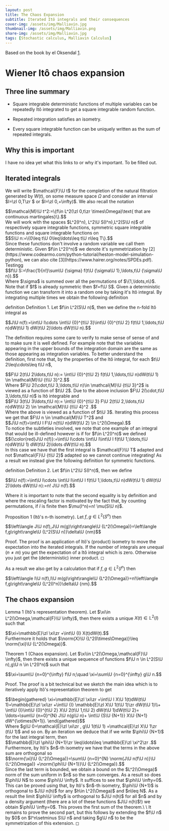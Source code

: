 ```yaml
---
layout: post
title: The Chaos Expansion
subtitle: Iterated Itô integrals and their consequences
cover-img: /assets/img/Malliavin.jpg
thumbnail-img: /assets/img/Malliavin.png
share-img: /assets/img/Malliavin.jpg
tags: [Stochastic calculus, Malliavin Calculus]
---
```


Based on the book by el Oksendal [1](https://www.codearmo.com/python-tutorial/heston-model-simulation-python).

# Wiener Itô chaos expansion

## Three line summary

-   Square integrable deterministic functions of multiple variables
    can be repeatedly Itô integrated to get a square integrable random
    function.

-   Repeated integration satisfies an isometry.

-   Every square integrable function can be uniquely written as the
    sum of repeated integrals.

## Why this is important

I have no idea yet what this links to or why it's important. To be
filled out.

## Iterated integrals

We will write $\mathcal{F}\U t$ for the completion of the natural
filtration generated by $W(t)$, on some measure space $\Omega$ and
consider an interval $I=\zl 0,T\zr $ or $I=\zl 0,+\infty)$. We also recall the
notation
<div>
 $$\mathcal{M}\U t^2:=\{f\in L^2(\zl 0,t\zr \times\Omega)\text{ that are continuous martingales}\}.$$
</div> 
We will work with the spaces $L^2(I^n), L^2\U S(I^n),L^2(S\U n)$ of
respectively square integrable functions, symmetric square integrable
functions and square integrable functions on
<div>
 $$S\U n:=\{0\leq t\U 0\leq\ldots\leq t\U n\leq T\}.$$
</div>  Since these functions
don't involve a random variable we call them deterministic. Given
$f\in L^2(I^n)$ we denote it's symmetrization by [2](https://www.codearmo.com/python-tutorial/heston-model-simulation-python), we can
also cite [3](https://www.hairer.org/notes/SPDEs.pdf). Testingg
<div>
 $$f\U S:=\frac{1}{n!}\sum\U {\sigma} f(t\U {\sigma\U 1},\ldots,t\U {\sigma\U n}).$$
</div> 
Where $\sigma$ is summed over all the permutations of $\{1,\ldots,n\}$.
Note that if $f$ is already symmetric then $f=f\U S$. Given a
deterministic function we can transform it into a random one by
taking it's Itô integral. By integrating multiple times we obtain the
following definition

 definition
Definition 1. Let $f\in L^2(S\U n)$, then we define the n-fold Itô
integral as
<div>
 $$J\U n(f):=\int\U I\cdots \int\U {0}^{t\U 3}\int\U {0}^{t\U 2} f(t\U 1,\ldots,t\U n)dW(t\U 1) dW(t\U 2)\ldots dW(t\U n).$$
</div> 


The definition requires some care to verify to make sense of sense of
and to make sure it is well defined. For example note that the variables
appearing in the upper bounds of the integration domain are the same as
those appearing as integration variables. To better understand the
definition, first note that, by the properties of the Itô integral, for
each $t\U 2\leq\cdots\leq t\U n$,
<div>
 $$F\U 2(t\U 2\ldots,t\U n):=    \int\U {0}^{t\U 2} f(t\U 1,\ldots,t\U n)dW(t\U 1) \in \mathcal{M}\U {t\U 3}^2.$$
</div> 
Where $F\U 2(\cdot,t\U 3,\ldots,t\U n)\in \mathcal{M}\U {t\U 3}^2$ is viewed as a
function of $t\U 2$. Due to the above inclusion
$F\U 2(\cdot,t\U 3,\ldots,t\U n)$ is Itô integrable and
<div>
 $$F\U 3(t\U 3\ldots,t\U n):=    \int\U {0}^{t\U 3} F\U 2(t\U 2,\ldots,t\U n)dW(t\U 2) \in \mathcal{M}\U {t\U 4}^2  .$$
</div> 
Where the above is viewed as a function of $t\U 3$. Iterating this process
we get that $F\U n \in \mathcal{M}\U T^2$ and
<div>
 $$J\U n(f)=\int\U I F\U n(t\U n)dW(t\U 2) \in L^2(\Omega).$$
</div>  To notice the
subtleties involved, we note that one example of an integral that would
be ill-defined however is if for $f\in L^2(I^n)$ we defined
<div>
 $${\color{red}J\U n(f)}:=\int\U I\cdots \int\U I\int\U I f(t\U 1,\ldots,t\U n)dW(t\U 1) dW(t\U 2)\ldots dW(t\U n).$$
</div> 
In this case we have that the first integral is $\mathcal{F}\U T$ adapted
and not $\mathcal{F}\U {t\U 2}$ adapted so we cannot continue integrating!
As a result we instead give the following definition for symmetric
functions.

 definition
Definition 2. Let $f\in L^2\U S(I^n)$, then we define
<div>
 $$I\U n(f):=\int\U I\cdots \int\U I\int\U I f(t\U 1,\ldots,t\U n)dW(t\U 1) dW(t\U 2)\ldots dW(t\U n):=n! J\U n(f).$$
</div> 


Where it is important to note that the second equality is by definition
and where the rescaling factor is motivated by the fact that, by
counting permutations, if $I$ is finite then $\mu(I^n)=n! \mu(S\U n)$.


Proposition 1 (Itô's n-th isometry). Let $f,g\in L^2(S^n)$ then
<div>
 $$\left\langle J\U n(f),J\U m(g)\right\rangle\U {L^2(\Omega)}=\left\langle f,g\right\rangle\U {L^2(S\U n)}\delta\U {nm}$$
</div> 



Proof. The proof is an application of Itô's (product) isometry to move
the expectation into the iterated integrals. If the number of integrals
are unequal ($n\neq m$) you get the expectation of a Itô integral which
is zero. Otherwise you just get the (deterministic) inner product. ◻


As a result we also get by a calculation that if $f,g\in L^2(I^n)$ then
<div>
 $$\left\langle I\U n(f),I\U m(g)\right\rangle\U {L^2(\Omega)}=n!\left\langle f,g\right\rangle\U {L^2(I^n)}\delta\U {nm}.$$
</div> 

## The chaos expansion


Lemma 1 (Itô's representation theorem). Let
$\xi\in L^2(\Omega,\mathcal{F}\U \infty)$, then there exists a unique
$X(t)\in \mathbb{L}^2(I)$ such that
<div>
 $$\xi=\mathbb{E}\zl \xi\zr +\int\U {I} X(t)dW(t).$$
</div>  Furthermore it holds that
$\norm{X}\U {L^2(I\times\Omega)}\leq \norm{\xi}\U {L^2(\Omega)}$.



Theorem 1 (Chaos expansion). Let
$\xi\in L^2(\Omega,\mathcal{F}\U \infty)$, then there exists a unique
sequence of functions $f\U n \in L^2(S\U n),g\U n \in L^2(I^n)$ such that
<div>
 $$\xi=\sum\U {n=0}^{\infty}  f\U n;\quad \xi=\sum\U {n=0}^{\infty} g\U n.$$
</div> 


Proof. The proof is a bit technical but we sketch the main idea which
is to iteratively apply Itô's representation theorem to get
<div>
 $$\begin{gathered}
            \xi=\mathbb{E}\zl \xi\zr +\int\U I X\U 1(t)dW(t\U 1)=\mathbb{E}\zl \xi\zr +\int\U {I} \mathbb{E}\zl X\U 1(t\U 1)\zr  dW(t\U 1)\\+ \int\U {I}\int\U {0}^{t\U 2} X\U 2(t\U 1,t\U 2) dW(t\U 1)dW(t\U 2)= \ldots=\sum\U {n=0}^{N}  J\U n(g\U n)+ \int\U {S\U {N+1}} X\U {N+1} dW^{\otimes(N+1)}.
        \end{gathered}$$
</div>  Where
$g\U 0=\mathcal{E}\zl \xi\zr , g\U 1(t\U 1) =\mathcal{E}\zl X\U 1\zr (t\U 1)$ and so on. By an
iteration we deduce that if we write $\phi\U {N+1}$ for the last integral
term, then <div>
 $$\mathbb{E}\zl \phi\U {N+1}\zr \leq\ldots\leq \mathbb{E}\zl \xi^2\zr .$$
</div> 
Furthermore, by Itô's $n$-th isometry we have that the terms in the
above sum are orthogonal so
<div>
 $$\norm{\xi}\U {L^2(\Omega)}=\sum\U {n=0}^{N} \norm{J\U n(f\U n)}\U {L^2(\Omega)} +\norm{\phi\U {N+1}}\U {L^2(\Omega)}.$$
</div> 
Since the last term is bounded, we obtain a bound on the $L^2(\Omega)$
norm of the sum uniform in $n$ so the sum converges. As a result so does
$\phi\U N$ to some $\phi\U \infty$. It suffices to see that $\phi\U \infty=0$.
This can be proved using that, by Itô's $n$-th isometry, $\phi\U {N+1}$ is
orthogonal to $J\U n(h)$ for any $h\in L^2(\Omega)$ and $n\leq N$. As a
result the limit $\phi\U \infty$ is orthogonal to $J\U n(h)$ for all $n$ and
by a density argument (there are a lot of these functions $J\U n(h)$!) we
obtain $\phi\U \infty=0$. This proves the first sum of the theorem.\
\
It remains to prove the second part, but this follows by extending the
$f\U n$ by $0$ on $I^n\setminus S\U n$ and taking $g\U n$ to be the
symmetrization of this extension. ◻

<object data="/assets/Malliavin_Oksendal_Chapter_1.pdf" width="1000" height="1000" type='application/pdf'></object>


